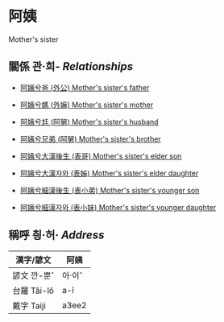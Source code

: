 # 阿姨
Mother's sister

## 關係 관·희- _Relationships_

- [阿姨兮爸 (外公) Mother's sister's father](member13.md)

- [阿姨兮媽 (外嫲) Mother's sister's mother](member14.md)

- [阿姨兮尪 (阿舅) Mother's sister's husband](member16.md)

- [阿姨兮兄弟 (阿舅) Mother's sister's brother](member16.md)

- [阿姨兮大漢後生 (表哥) Mother's sister's elder son](member47.md)

- [阿姨兮大漢자와 (表姊) Mother's sister's elder daughter](member48.md)

- [阿姨兮細漢後生 (表小弟) Mother's sister's younger son](member49.md)

- [阿姨兮細漢자와 (表小妹) Mother's sister's younger daughter](member50.md)



## 稱呼 칑·허· _Address_

漢字/諺文 | 阿姨
--- | ---
諺文 깐-뿐ˆ | 아·이ˆ
台羅 Tâi-lô | a-î
戴字 Taiji | a3ee2


